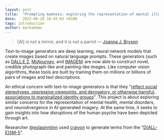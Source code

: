 ```yaml
---
layout: post
title:  "Prompting madness: exploring the representation of mental illness in AI art"
date:   2022-06-26 16:45:03 +0100
tags: introduction
author: markadams
---
```


> [AI] is not a mirror, and it is not a parrot — [Joanna J. Bryson][sentience-and-sensibility]

Text-to-image generators are deep learning, neural network models that create images based on natural language prompts. These generators (such as [DALL·E 2][DALLE2], [Midjourney][midjourney], and [IMAGEN][imagen]) are now able to construct novel, credible photograph-like and painting-like images. Like computer vision algorithms, these tools are built by training them on millions or billions of pairs of images and text descriptions.

An ethical concern with text-to-image generators is that they "[reflect social stereotypes, oppressive viewpoints, and derogatory, or otherwise harmful, associations to marginalized identity groups][saharia-norouzi]". This project is about exploring similar concerns for the representation of mental health, mental disorders, and neurodivergence in AI-generated imagery. At the same time, it seeks to gain insights into how disruptions of the human psyche have been depicted through art.

Researcher @[eolasinntinn][eolasinntinn] used [craiyon][craiyon] to generate terms from the "[D(ALL-E)SM-5][dallesm5]".

[dalle2]: https://openai.com/dall-e-2/
[midjourney]: https://midjourney.org
[imagen]: https://imagen.research.google
[sentience-and-sensibility]: https://www.wired.com/story/lamda-sentience-psychology-ethics-policy/
[saharia-norouzi]: https://arxiv.org/abs/2205.11487
[prabhu-birhane]: https://arxiv.org/abs/2006.16923
[eolasinntinn]: https://twitter.com/eolasinntinn/
[dallesm5]: https://twitter.com/eolasinntinn/status/1536406266544807936
[craiyon]: https://www.craiyon.com

